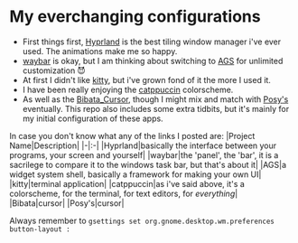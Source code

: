 # My everchanging configurations
* First things first, [Hyprland](https://hyprland.org/) is the best tiling window manager i've ever used. The animations make me so happy.
* [waybar](https://github.com/Alexays/Waybar) is okay, but I am thinking about switching to [AGS](https://github.com/Aylur/ags) for unlimited customization 😈
* At first I didn't like [kitty](https://github.com/kovidgoyal/kitty), but i've grown fond of it the more I used it.
* I have been really enjoying the [catppuccin](https://github.com/catppuccin/) colorscheme.
* As well as the [Bibata_Cursor](https://github.com/ful1e5/Bibata_Cursor), though I might mix and match with [Posy's](http://www.michieldb.nl/other/cursors/) eventually.
This repo also includes some extra tidbits, but it's mainly for my initial configuration of these apps.

In case you don't know what any of the links I posted are:
|Project Name|Description|
|-|:-|
|Hyprland|basically the interface between your programs, your screen and yourself|
|waybar|the 'panel', the 'bar', it is a sacrilege to compare it to the windows task bar, but that's about it|
|AGS|a widget system shell, basically a framework for making your own UI|
|kitty|terminal application|
|catppuccin|as i've said above, it's a colorscheme, for the terminal, for text editors, for _everything_|
|Bibata|cursor|
|Posy's|cursor|

Always remember to `gsettings set org.gnome.desktop.wm.preferences button-layout :`
